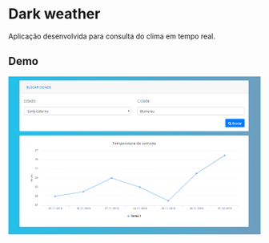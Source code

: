 # Dark weather

Aplicação desenvolvida para consulta do clima em tempo real.


## Demo
![](https://github.com/francovegini/dark-weather/blob/master/readme/example.png)
